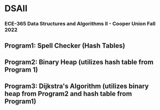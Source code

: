 # DSAII
### ECE-365 Data Structures and Algorithms II - Cooper Union Fall 2022
## Program1: Spell Checker (Hash Tables)
## Program2: Binary Heap (utilizes hash table from Program 1)
## Program3: Dijkstra's Algorithm (utilizes binary heap from Program2 and hash table from Program1)
